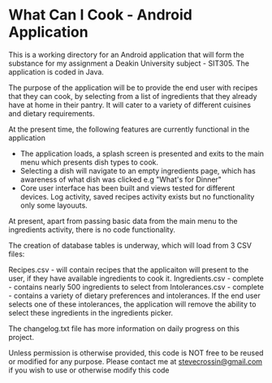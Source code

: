 # What Can I Cook - Android Application

This is a working directory for an Android application that will form the substance for my assignment 
a Deakin University subject - SIT305. The application is coded in Java.

The purpose of the application will be to provide the end user with recipes that they can cook, by selecting
from a list of ingredients that they already have at home in their pantry. It will cater to a variety of different
cuisines and dietary requirements.

At the present time, the following features are currently functional in the application

* The application loads, a splash screen is presented and exits to the main menu which presents dish types to cook.
* Selecting a dish will navigate to an empty ingredients page, which has awareness of what dish was clicked e.g "What's for Dinner"
* Core user interface has been built and views tested for different devices. Log activity, saved recipes activity exists but no functionality only some layouuts.

At present, apart from passing basic data from the main menu to the ingredients activity, there is no code functionality.

The creation of database tables is underway, which will load from 3 CSV files:

Recipes.csv - will contain recipes that the applicaiton will present to the user, if they have available ingredients to cook it.
Ingredients.csv - complete - contains nearly 500 ingredients to select from
Intolerances.csv - complete - contains a variety of dietary preferences and intolerances. If the end user selects one of these intolerances, the application will remove the ability to select these
ingredients in the ingredients picker.

The changelog.txt file has more information on daily progress on this project.

Unless permission is otherwise provided, this code is NOT free to be reused or modified for any purpose. Please contact me
at stevecrossin@gmail.com if you wish to use or otherwise modify this code
